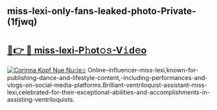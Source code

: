 ## miss-lexi-only-fans​-leaked-photo​-Private-(1fjwq)


# <h2><a href="https://mediaupload.pro?title=miss-lexi&ref=git">🔗👉 🔴 miss-lexi-P𝚑ot𝚘𝚜-V𝚒d𝚎o</a></h2>

[![Corinna Kopf Nue Nu𝚍e𝚜](https://i.imgur.com/0qMVB7G.gif)](https://mediaupload.pro?title=miss-lexi&ref=git)
Online-influencer-miss-lexi,known-for-publishing-dance-and-lifestyle-content,-including-performances-and-vlogs-on-social-media-platforms.Brilliant-ventriloquist-assistant-miss-lexi,celebrated-for-their-exceptional-abilities-and-accomplishments-in-assisting-ventriloquists.  